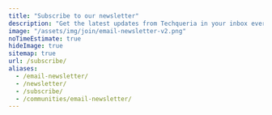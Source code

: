 ```yaml
---
title: "Subscribe to our newsletter"
description: "Get the latest updates from Techqueria in your inbox every month. 📨"
image: "/assets/img/join/email-newsletter-v2.png"
noTimeEstimate: true
hideImage: true
sitemap: true
url: /subscribe/
aliases:
  - /email-newsletter/
  - /newsletter/
  - /subscribe/
  - /communities/email-newsletter/
---
```


<script charset="utf-8" type="text/javascript" src="//js.hsforms.net/forms/shell.js"></script>
<script>
  hbspt.forms.create({
    portalId: "6002647",
    formId: "96dbfe68-5b38-49c7-8510-ae1ac7032f4a"
  });
</script>
